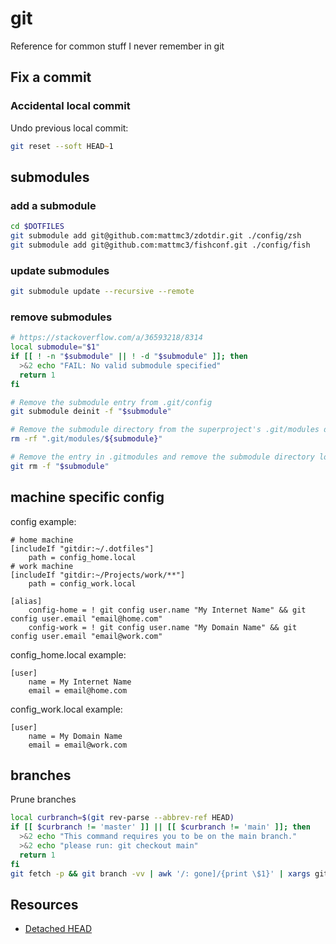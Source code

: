 # git

Reference for common stuff I never remember in git

## Fix a commit

### Accidental local commit

Undo previous local commit:

```zsh
git reset --soft HEAD~1
```

## submodules

### add a submodule

```zsh
cd $DOTFILES
git submodule add git@github.com:mattmc3/zdotdir.git ./config/zsh
git submodule add git@github.com:mattmc3/fishconf.git ./config/fish
```

### update submodules

```zsh
git submodule update --recursive --remote
```

### remove submodules

```zsh
# https://stackoverflow.com/a/36593218/8314
local submodule="$1"
if [[ ! -n "$submodule" || ! -d "$submodule" ]]; then
  >&2 echo "FAIL: No valid submodule specified"
  return 1
fi

# Remove the submodule entry from .git/config
git submodule deinit -f "$submodule"

# Remove the submodule directory from the superproject's .git/modules directory
rm -rf ".git/modules/${submodule}"

# Remove the entry in .gitmodules and remove the submodule directory located at path/to/submodule
git rm -f "$submodule"
```

## machine specific config

config example:

```
# home machine
[includeIf "gitdir:~/.dotfiles"]
	path = config_home.local
# work machine
[includeIf "gitdir:~/Projects/work/**"]
	path = config_work.local

[alias]
	config-home = ! git config user.name "My Internet Name" && git config user.email "email@home.com"
	config-work = ! git config user.name "My Domain Name" && git config user.email "email@work.com"
```

config_home.local example:

```
[user]
    name = My Internet Name
    email = email@home.com
```

config_work.local example:

```
[user]
    name = My Domain Name
    email = email@work.com
```

## branches

Prune branches

```zsh
local curbranch=$(git rev-parse --abbrev-ref HEAD)
if [[ $curbranch != 'master' ]] || [[ $curbranch != 'main' ]]; then
  >&2 echo "This command requires you to be on the main branch."
  >&2 echo "please run: git checkout main"
  return 1
fi
git fetch -p && git branch -vv | awk '/: gone]/{print \$1}' | xargs git branch -d
```

## Resources

* [Detached HEAD](https://stackoverflow.com/questions/18770545/why-is-my-git-submodule-head-detached-from-master)
